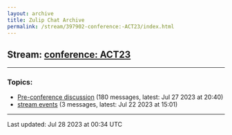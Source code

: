 ```yaml
---
layout: archive
title: Zulip Chat Archive
permalink: /stream/397902-conference:-ACT23/index.html
---
```


## Stream: [conference: ACT23](https://mattecapu.github.io/ct-zulip-archive/stream/397902-conference:-ACT23/index.html)
---

### Topics:

* [Pre-conference discussion](topic/topic_Pre-conference.20discussion.html) (180 messages, latest: Jul 27 2023 at 20:40)
* [stream events](topic/topic_stream.20events.html) (3 messages, latest: Jul 22 2023 at 15:01)

<hr><p>Last updated: Jul 28 2023 at 00:34 UTC</p>